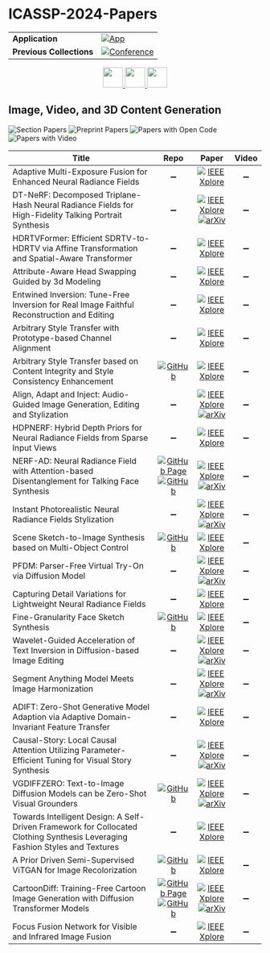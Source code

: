 # ICASSP-2024-Papers

<table>
    <tr>
        <td><strong>Application</strong></td>
        <td>
            <a href="https://huggingface.co/spaces/DmitryRyumin/NewEraAI-Papers" style="float:left;">
                <img src="https://img.shields.io/badge/🤗-NewEraAI--Papers-FFD21F.svg" alt="App" />
            </a>
        </td>
    </tr>
    <tr>
        <td><strong>Previous Collections</strong></td>
        <td>
            <a href="https://github.com/DmitryRyumin/ICASSP-2023-24-Papers/blob/main/README_2023.md">
                <img src="http://img.shields.io/badge/ICASSP-2023-0073AE.svg" alt="Conference">
            </a>
        </td>
    </tr>
</table>

<div align="center">
    <a href="https://github.com/DmitryRyumin/ICASSP-2023-24-Papers/blob/main/sections/2024/main/IVMSP-P3.md">
        <img src="https://cdn.jsdelivr.net/gh/DmitryRyumin/NewEraAI-Papers@main/images/left.svg" width="40" alt="" />
    </a>
    <a href="https://github.com/DmitryRyumin/ICASSP-2023-24-Papers/">
        <img src="https://cdn.jsdelivr.net/gh/DmitryRyumin/NewEraAI-Papers@main/images/home.svg" width="40" alt="" />
    </a>
    <a href="https://github.com/DmitryRyumin/ICASSP-2023-24-Papers/blob/main/sections/2024/main/AASP-P3.md">
        <img src="https://cdn.jsdelivr.net/gh/DmitryRyumin/NewEraAI-Papers@main/images/right.svg" width="40" alt="" />
    </a>
</div>

## Image, Video, and 3D Content Generation

![Section Papers](https://img.shields.io/badge/Section%20Papers-soon-42BA16) ![Preprint Papers](https://img.shields.io/badge/Preprint%20Papers-soon-b31b1b) ![Papers with Open Code](https://img.shields.io/badge/Papers%20with%20Open%20Code-soon-1D7FBF) ![Papers with Video](https://img.shields.io/badge/Papers%20with%20Video-soon-FF0000)

| **Title** | **Repo** | **Paper** | **Video** |
|-----------|:--------:|:---------:|:---------:|
| Adaptive Multi-Exposure Fusion for Enhanced Neural Radiance Fields | :heavy_minus_sign: | [![IEEE Xplore](https://img.shields.io/badge/IEEE-10447942-E4A42C.svg)](https://ieeexplore.ieee.org/document/10447942) | :heavy_minus_sign: |
| DT-NeRF: Decomposed Triplane-Hash Neural Radiance Fields for High-Fidelity Talking Portrait Synthesis | :heavy_minus_sign: | [![IEEE Xplore](https://img.shields.io/badge/IEEE-10448446-E4A42C.svg)](https://ieeexplore.ieee.org/document/10448446) <br /> [![arXiv](https://img.shields.io/badge/arXiv-2309.07752-b31b1b.svg)](https://arxiv.org/abs/2309.07752) | :heavy_minus_sign: |
| HDRTVFormer: Efficient SDRTV-to-HDRTV via Affine Transformation and Spatial-Aware Transformer | :heavy_minus_sign: | [![IEEE Xplore](https://img.shields.io/badge/IEEE-10447187-E4A42C.svg)](https://ieeexplore.ieee.org/document/10447187) | :heavy_minus_sign: |
| Attribute-Aware Head Swapping Guided by 3d Modeling | :heavy_minus_sign: | [![IEEE Xplore](https://img.shields.io/badge/IEEE-10446993-E4A42C.svg)](https://ieeexplore.ieee.org/document/10446993) | :heavy_minus_sign: |
| Entwined Inversion: Tune-Free Inversion for Real Image Faithful Reconstruction and Editing | :heavy_minus_sign: | [![IEEE Xplore](https://img.shields.io/badge/IEEE-10448490-E4A42C.svg)](https://ieeexplore.ieee.org/document/10448490) | :heavy_minus_sign: |
| Arbitrary Style Transfer with Prototype-based Channel Alignment | :heavy_minus_sign: | [![IEEE Xplore](https://img.shields.io/badge/IEEE-10447131-E4A42C.svg)](https://ieeexplore.ieee.org/document/10447131) | :heavy_minus_sign: |
| Arbitrary Style Transfer based on Content Integrity and Style Consistency Enhancement | [![GitHub](https://img.shields.io/github/stars/SWU-CS-MediaLab/CISC-ST?style=flat)](https://github.com/SWU-CS-MediaLab/CISC-ST) | [![IEEE Xplore](https://img.shields.io/badge/IEEE-10447437-E4A42C.svg)](https://ieeexplore.ieee.org/document/10447437) | :heavy_minus_sign: |
| Align, Adapt and Inject: Audio-Guided Image Generation, Editing and Stylization | :heavy_minus_sign: | [![IEEE Xplore](https://img.shields.io/badge/IEEE-10446362-E4A42C.svg)](https://ieeexplore.ieee.org/document/10446362) <br /> [![arXiv](https://img.shields.io/badge/arXiv-2306.11504-b31b1b.svg)](https://arxiv.org/abs/2306.11504) | :heavy_minus_sign: |
| HDPNERF: Hybrid Depth Priors for Neural Radiance Fields from Sparse Input Views | :heavy_minus_sign: | [![IEEE Xplore](https://img.shields.io/badge/IEEE-10446844-E4A42C.svg)](https://ieeexplore.ieee.org/document/10446844) | :heavy_minus_sign: |
| NERF-AD: Neural Radiance Field with Attention-based Disentanglement for Talking Face Synthesis | [![GitHub Page](https://img.shields.io/badge/GitHub-Page-159957.svg)](https://xiaoxingliu02.github.io/NeRF-AD/) <br /> [![GitHub](https://img.shields.io/github/stars/yyheart/NeRF-AD_code?style=flat)](https://github.com/yyheart/NeRF-AD_code) | [![IEEE Xplore](https://img.shields.io/badge/IEEE-10446195-E4A42C.svg)](https://ieeexplore.ieee.org/document/10446195) <br /> [![arXiv](https://img.shields.io/badge/arXiv-2401.12568-b31b1b.svg)](https://arxiv.org/abs/2401.12568) | :heavy_minus_sign: |
| Instant Photorealistic Neural Radiance Fields Stylization | :heavy_minus_sign: | [![IEEE Xplore](https://img.shields.io/badge/IEEE-10446082-E4A42C.svg)](https://ieeexplore.ieee.org/document/10446082) <br /> [![arXiv](https://img.shields.io/badge/arXiv-2303.16884-b31b1b.svg)](https://arxiv.org/abs/2303.16884) | :heavy_minus_sign: |
| Scene Sketch-to-Image Synthesis based on Multi-Object Control | [![GitHub](https://img.shields.io/github/stars/sdulily/Multi-Sketch?style=flat)](https://github.com/sdulily/Multi-Sketch) | [![IEEE Xplore](https://img.shields.io/badge/IEEE-10446608-E4A42C.svg)](https://ieeexplore.ieee.org/document/10446608) | :heavy_minus_sign: |
| PFDM: Parser-Free Virtual Try-On via Diffusion Model | :heavy_minus_sign: | [![IEEE Xplore](https://img.shields.io/badge/IEEE-10446540-E4A42C.svg)](https://ieeexplore.ieee.org/document/10446540) <br /> [![arXiv](https://img.shields.io/badge/arXiv-2402.03047-b31b1b.svg)](https://arxiv.org/abs/2402.03047) | :heavy_minus_sign: |
| Capturing Detail Variations for Lightweight Neural Radiance Fields | :heavy_minus_sign: | [![IEEE Xplore](https://img.shields.io/badge/IEEE-10448413-E4A42C.svg)](https://ieeexplore.ieee.org/document/10448413) | :heavy_minus_sign: |
| Fine-Granularity Face Sketch Synthesis | [![GitHub](https://img.shields.io/github/stars/cyduoot/facefusion?style=flat)](https://github.com/cyduoot/facefusion) | [![IEEE Xplore](https://img.shields.io/badge/IEEE-10447315-E4A42C.svg)](https://ieeexplore.ieee.org/document/10447315) | :heavy_minus_sign: |
| Wavelet-Guided Acceleration of Text Inversion in Diffusion-based Image Editing | :heavy_minus_sign: | [![IEEE Xplore](https://img.shields.io/badge/IEEE-10446603-E4A42C.svg)](https://ieeexplore.ieee.org/document/10446603) <br /> [![arXiv](https://img.shields.io/badge/arXiv-2401.09794-b31b1b.svg)](https://arxiv.org/abs/2401.09794) | :heavy_minus_sign: |
| Segment Anything Model Meets Image Harmonization | :heavy_minus_sign: | [![IEEE Xplore](https://img.shields.io/badge/IEEE-10447985-E4A42C.svg)](https://ieeexplore.ieee.org/document/10447985) <br /> [![arXiv](https://img.shields.io/badge/arXiv-2312.12729-b31b1b.svg)](https://arxiv.org/abs/2312.12729) | :heavy_minus_sign: |
| ADIFT: Zero-Shot Generative Model Adaption via Adaptive Domain-Invariant Feature Transfer | :heavy_minus_sign:  | [![IEEE Xplore](https://img.shields.io/badge/IEEE-10445877-E4A42C.svg)](https://ieeexplore.ieee.org/document/10445877) | :heavy_minus_sign: |
| Causal-Story: Local Causal Attention Utilizing Parameter-Efficient Tuning for Visual Story Synthesis | :heavy_minus_sign: | [![IEEE Xplore](https://img.shields.io/badge/IEEE-10446420-E4A42C.svg)](https://ieeexplore.ieee.org/document/10446420) <br /> [![arXiv](https://img.shields.io/badge/arXiv-2309.09553-b31b1b.svg)](https://arxiv.org/abs/2309.09553) | :heavy_minus_sign: |
| VGDIFFZERO: Text-to-Image Diffusion Models can be Zero-Shot Visual Grounders | [![GitHub](https://img.shields.io/github/stars/xuyang-liu16/VGDiffZero?style=flat)](https://github.com/xuyang-liu16/VGDiffZero) | [![IEEE Xplore](https://img.shields.io/badge/IEEE-10445945-E4A42C.svg)](https://ieeexplore.ieee.org/document/10445945) <br /> [![arXiv](https://img.shields.io/badge/arXiv-2309.01141-b31b1b.svg)](https://arxiv.org/abs/2309.01141) | :heavy_minus_sign: |
| Towards Intelligent Design: A Self-Driven Framework for Collocated Clothing Synthesis Leveraging Fashion Styles and Textures | :heavy_minus_sign: | [![IEEE Xplore](https://img.shields.io/badge/IEEE-10446336-E4A42C.svg)](https://ieeexplore.ieee.org/document/10446336) | :heavy_minus_sign: |
| A Prior Driven Semi-Supervised ViTGAN for Image Recolorization | [![GitHub](https://img.shields.io/github/stars/tsz12/RC-ViTGAN?style=flat)](https://github.com/tsz12/RC-ViTGAN) | [![IEEE Xplore](https://img.shields.io/badge/IEEE-10447307-E4A42C.svg)](https://ieeexplore.ieee.org/document/10447307) | :heavy_minus_sign: |
| CartoonDiff: Training-Free Cartoon Image Generation with Diffusion Transformer Models | [![GitHub Page](https://img.shields.io/badge/GitHub-Page-159957.svg)](https://cartoondiff.github.io/) <br /> [![GitHub](https://img.shields.io/github/stars/CartoonDiff/CartoonDiff?style=flat)](https://github.com/CartoonDiff/CartoonDiff) | [![IEEE Xplore](https://img.shields.io/badge/IEEE-10447821-E4A42C.svg)](https://ieeexplore.ieee.org/document/10447821) <br /> [![arXiv](https://img.shields.io/badge/arXiv-2309.08251-b31b1b.svg)](https://arxiv.org/abs/2309.08251) | :heavy_minus_sign: |
| Focus Fusion Network for Visible and Infrared Image Fusion | :heavy_minus_sign: | [![IEEE Xplore](https://img.shields.io/badge/IEEE-10445881-E4A42C.svg)](https://ieeexplore.ieee.org/document/10445881) | :heavy_minus_sign: |
